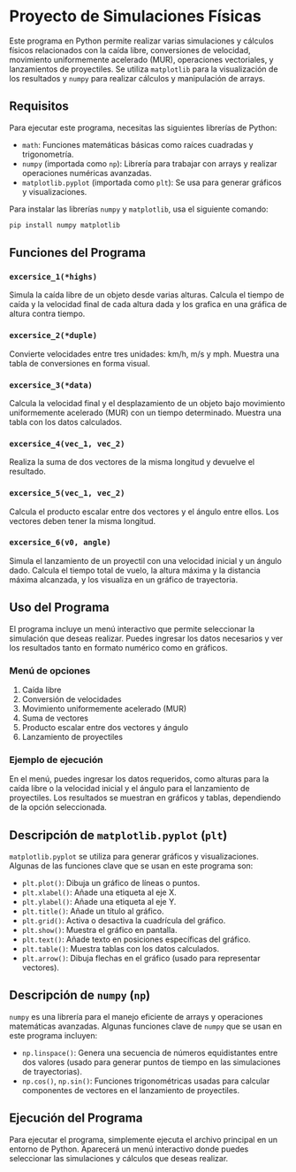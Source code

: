 
# Proyecto de Simulaciones Físicas

Este programa en Python permite realizar varias simulaciones y cálculos físicos relacionados con la caída libre, conversiones de velocidad, movimiento uniformemente acelerado (MUR), operaciones vectoriales, y lanzamientos de proyectiles. Se utiliza `matplotlib` para la visualización de los resultados y `numpy` para realizar cálculos y manipulación de arrays.

## Requisitos

Para ejecutar este programa, necesitas las siguientes librerías de Python:

- `math`: Funciones matemáticas básicas como raíces cuadradas y trigonometría.
- `numpy` (importada como `np`): Librería para trabajar con arrays y realizar operaciones numéricas avanzadas.
- `matplotlib.pyplot` (importada como `plt`): Se usa para generar gráficos y visualizaciones.

Para instalar las librerías `numpy` y `matplotlib`, usa el siguiente comando:

```bash
pip install numpy matplotlib
```

## Funciones del Programa

### `excersice_1(*highs)`
Simula la caída libre de un objeto desde varias alturas. Calcula el tiempo de caída y la velocidad final de cada altura dada y los grafica en una gráfica de altura contra tiempo. 

### `excersice_2(*duple)`
Convierte velocidades entre tres unidades: km/h, m/s y mph. Muestra una tabla de conversiones en forma visual.

### `excersice_3(*data)`
Calcula la velocidad final y el desplazamiento de un objeto bajo movimiento uniformemente acelerado (MUR) con un tiempo determinado. Muestra una tabla con los datos calculados.

### `excersice_4(vec_1, vec_2)`
Realiza la suma de dos vectores de la misma longitud y devuelve el resultado. 

### `excersice_5(vec_1, vec_2)`
Calcula el producto escalar entre dos vectores y el ángulo entre ellos. Los vectores deben tener la misma longitud.

### `excersice_6(v0, angle)`
Simula el lanzamiento de un proyectil con una velocidad inicial y un ángulo dado. Calcula el tiempo total de vuelo, la altura máxima y la distancia máxima alcanzada, y los visualiza en un gráfico de trayectoria.

## Uso del Programa

El programa incluye un menú interactivo que permite seleccionar la simulación que deseas realizar. Puedes ingresar los datos necesarios y ver los resultados tanto en formato numérico como en gráficos.

### Menú de opciones

1. Caída libre
2. Conversión de velocidades
3. Movimiento uniformemente acelerado (MUR)
4. Suma de vectores
5. Producto escalar entre dos vectores y ángulo
6. Lanzamiento de proyectiles

### Ejemplo de ejecución

En el menú, puedes ingresar los datos requeridos, como alturas para la caída libre o la velocidad inicial y el ángulo para el lanzamiento de proyectiles. Los resultados se muestran en gráficos y tablas, dependiendo de la opción seleccionada.

## Descripción de `matplotlib.pyplot` (`plt`)

`matplotlib.pyplot` se utiliza para generar gráficos y visualizaciones. Algunas de las funciones clave que se usan en este programa son:

- `plt.plot()`: Dibuja un gráfico de líneas o puntos.
- `plt.xlabel()`: Añade una etiqueta al eje X.
- `plt.ylabel()`: Añade una etiqueta al eje Y.
- `plt.title()`: Añade un título al gráfico.
- `plt.grid()`: Activa o desactiva la cuadrícula del gráfico.
- `plt.show()`: Muestra el gráfico en pantalla.
- `plt.text()`: Añade texto en posiciones específicas del gráfico.
- `plt.table()`: Muestra tablas con los datos calculados.
- `plt.arrow()`: Dibuja flechas en el gráfico (usado para representar vectores).

## Descripción de `numpy` (`np`)

`numpy` es una librería para el manejo eficiente de arrays y operaciones matemáticas avanzadas. Algunas funciones clave de `numpy` que se usan en este programa incluyen:

- `np.linspace()`: Genera una secuencia de números equidistantes entre dos valores (usado para generar puntos de tiempo en las simulaciones de trayectorias).
- `np.cos()`, `np.sin()`: Funciones trigonométricas usadas para calcular componentes de vectores en el lanzamiento de proyectiles.

## Ejecución del Programa

Para ejecutar el programa, simplemente ejecuta el archivo principal en un entorno de Python. Aparecerá un menú interactivo donde puedes seleccionar las simulaciones y cálculos que deseas realizar.
